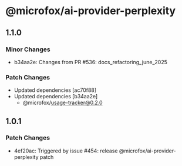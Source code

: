 # @microfox/ai-provider-perplexity

## 1.1.0

### Minor Changes

- b34aa2e: Changes from PR #536: docs_refactoring_june_2025

### Patch Changes

- Updated dependencies [ac70f88]
- Updated dependencies [b34aa2e]
  - @microfox/usage-tracker@0.2.0

## 1.0.1

### Patch Changes

- 4ef20ac: Triggered by issue #454: release @microfox/ai-provider-perplexity patch
